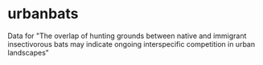 # urbanbats
Data for "The overlap of hunting grounds between native and immigrant insectivorous bats may indicate ongoing interspecific competition in urban landscapes"
